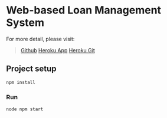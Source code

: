 # Web-based Loan Management System

For more detail, please visit:
> [Github](https://github.com/camillemaulion05/vmo_ezloan)
> [Heroku App](https://vmo-ezloan.herokuapp.com/)
> [Heroku Git](https://git.heroku.com/vmo-ezloan.git)

## Project setup
```
npm install
```

### Run
```
node npm start
```